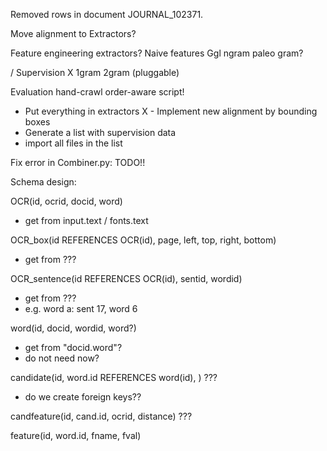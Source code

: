 Removed rows in document JOURNAL_102371.

  Move alignment to Extractors?

  Feature engineering extractors?
    Naive features
    Ggl ngram
    paleo gram?

/ Supervision
X   1gram
    2gram (pluggable)

  Evaluation
    hand-crawl
    order-aware script!

  - Put everything in extractors
X - Implement new alignment by bounding boxes
  - Generate a list with supervision data
  - import all files in the list


Fix error in Combiner.py: TODO!!


Schema design:

OCR(id, ocrid, docid, word) 
- get from input.text / fonts.text

OCR_box(id REFERENCES OCR(id), page, left, top, right, bottom)
- get from ???

OCR_sentence(id REFERENCES OCR(id), sentid, wordid)
- get from ???
- e.g. word a: sent 17, word 6

word(id, docid, wordid, word?)
- get from "docid.word"?
- do not need now?

candidate(id, word.id REFERENCES word(id), ) ???
- do we create foreign keys??

candfeature(id, cand.id, ocrid, distance) ???

feature(id, word.id, fname, fval)


